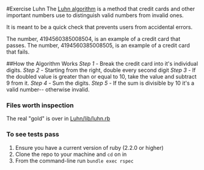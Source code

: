 #Exercise Luhn
The [Luhn algorithm](https://en.wikipedia.org/wiki/Luhn_algorithm) is a method that credit cards and other important numbers
use to distinguish valid numbers from invalid ones.

It is meant to be a quick check that prevents users from accidental errors.

The number, 4194560385008504, is an example of a credit card that passes.
The number, 4194560385008505, is an example of a credit card that fails.

##How the Algorithm Works
*Step 1* - Break the credit card into it's individual digits.
*Step 2* - Starting from the right, double every second digit
*Step 3* - If the doubled value is greater than or equal to 10, take the value and subtract 9 from it.
*Step 4* - Sum the digits.
*Step 5* - If the sum is divisible by 10 it's a valid number-- otherwise invalid.

### Files worth inspection
The real "gold" is over in [Luhn/lib/luhn.rb](https://github.com/danielpowell4/Luhn/blob/master/lib/luhn.rb)

### To see tests pass
1. Ensure you have a current version of ruby (2.2.0 or higher)
2. Clone the repo to your machine and `cd` on in
3. From the command-line run `bundle exec rspec`
